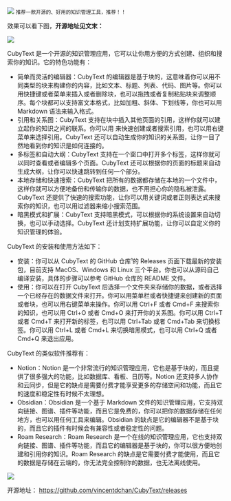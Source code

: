 <img src="/assets/image/240114-知识管理-1.png" style="max-width: 70%; height: auto;">
<small>推荐一款开源的、好用的知识管理工具，推荐！！</small>


效果可以看下图，**开源地址见文末：**

![](/assets/image/240114-知识管理-1.png)

CubyText 是一个开源的知识管理应用，它可以让你用方便的方式创建、组织和搜索你的知识。它的特色功能有：

- 简单而灵活的编辑器：CubyText 的编辑器是基于块的，这意味着你可以用不同类型的块来构建你的内容，比如文本、标题、列表、代码、图片等。你可以用快捷键或者菜单来插入或者删除块，也可以拖拽或者复制粘贴块来调整顺序。每个块都可以支持富文本格式，比如加粗、斜体、下划线等，你也可以用 Markdown 语法来输入格式。
- 引用和关系图：CubyText 支持在块中插入其他页面的引用，这样你就可以建立起你的知识之间的联系。你可以用 来快速创建或者搜索引用，也可以用右键菜单来选择引用。CubyText 还可以自动生成你的知识的关系图，让你一目了然地看到你的知识是如何连接的。
- 多标签和自动大纲：CubyText 支持在一个窗口中打开多个标签，这样你就可以同时查看或者编辑多个页面。CubyText 还可以根据你的页面的标题来自动生成大纲，让你可以快速跳转到任何一个部分。
- 本地存储和快速搜索：CubyText 把所有的数据都存储在本地的一个文件中，这样你就可以方便地备份和传输你的数据，也不用担心你的隐私被泄露。CubyText 还提供了快速的搜索功能，让你可以用关键词或者正则表达式来搜索你的知识，也可以用过滤器来缩小搜索范围。
- 暗黑模式和扩展：CubyText 支持暗黑模式，可以根据你的系统设置来自动切换，也可以手动选择。CubyText 还计划支持扩展功能，让你可以自定义你的知识管理的体验。

CubyText 的安装和使用方法如下：

- 安装：你可以从 CubyText 的 GitHub 仓库¹的 Releases 页面下载最新的安装包，目前支持 MacOS、Windows 和 Linux 三个平台。你也可以从源码自己编译安装，具体的步骤可以参考 GitHub 仓库的 README 文件。
- 使用：你可以在打开 CubyText 后选择一个文件夹来存储你的数据，或者选择一个已经存在的数据文件来打开。你可以用菜单栏或者快捷键来创建新的页面或者块，也可以用右键菜单来操作。你可以用 Ctrl+F 或者 Cmd+F 来搜索你的知识，也可以用 Ctrl+O 或者 Cmd+O 来打开你的关系图。你可以用 Ctrl+T 或者 Cmd+T 来打开新的标签，也可以用 Ctrl+Tab 或者 Cmd+Tab 来切换标签。你可以用 Ctrl+L 或者 Cmd+L 来切换暗黑模式，也可以用 Ctrl+Q 或者 Cmd+Q 来退出应用。

CubyText 的类似软件推荐有：

- Notion：Notion 是一个非常流行的知识管理应用，它也是基于块的，而且提供了很多强大的功能，比如数据库、看板、日历等。Notion 还支持多人协作和云同步，但是它的缺点是需要付费才能享受更多的存储空间和功能，而且它的速度和稳定性有时候不太理想。
- Obsidian：Obsidian 是一个基于 Markdown 文件的知识管理应用，它支持双向链接、图谱、插件等功能，而且它是免费的，你可以把你的数据存储在任何地方，也可以用任何工具来编辑。Obsidian 的缺点是它的编辑器不是基于块的，而且它的插件有时候会有兼容性或者稳定性的问题。
- Roam Research：Roam Research 是一个在线的知识管理应用，它也支持双向链接、图谱、插件等功能，而且它的编辑器是基于块的，你可以很方便地创建和引用你的知识。Roam Research 的缺点是它需要付费才能使用，而且它的数据是存储在云端的，你无法完全控制你的数据，也无法离线使用。


![](/assets/image/240114-知识管理-2.png)

开源地址：
https://github.com/vincentdchan/CubyText/releases
